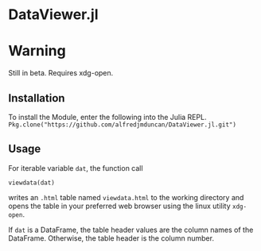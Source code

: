 # DataViewer.jl

# Warning

Still in beta. Requires xdg-open.

## Installation

To install the Module, enter the following into the Julia REPL.
```Pkg.clone("https://github.com/alfredjmduncan/DataViewer.jl.git")```

## Usage

For iterable variable `dat`, the function call

```viewdata(dat)```

writes an `.html` table named `viewdata.html` to the working directory and opens the table in your preferred web browser using the linux utility `xdg-open`.

If `dat` is a DataFrame, the table header values are the column names of the DataFrame. Otherwise, the table header is the column number.
